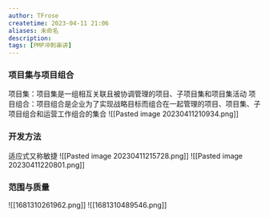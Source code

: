 ```yaml
---
author: TFrose
createtime: 2023-04-11 21:06
aliases: 未命名
description:
tags: [PMP冲刺串讲]
---
```


### **项目集与项目组合**
项目集：项目集是一组相互关联且被协调管理的项目、子项目集和项目集活动
项目组合：项目组合是企业为了实现战略目标而组合在一起管理的项目、项目集、子项目组合和运营工作组合的集合
![[Pasted image 20230411210934.png]]
 
### **开发方法**
适应式又称敏捷
![[Pasted image 20230411215728.png]]
![[Pasted image 20230411220801.png]]

### **范围与质量**
![[1681310261962.png]]
![[1681310489546.png]]
